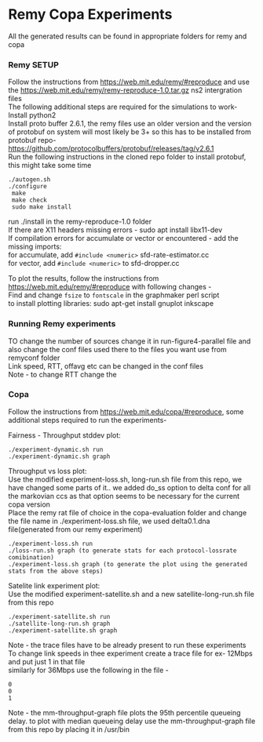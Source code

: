 # Remy Copa Experiments

All the generated results can be found in appropriate folders for remy and copa <br />

### Remy SETUP
Follow the instructions from https://web.mit.edu/remy/#reproduce and use the https://web.mit.edu/remy/remy-reproduce-1.0.tar.gz ns2 intergration files <br />
The following additional steps are required for the simulations to work- <br />
Install python2 <br />
Install proto buffer 2.6.1, the remy files use an older version and the version of protobuf on system will most likely be 3+ so this has to be installed from protobuf repo- https://github.com/protocolbuffers/protobuf/releases/tag/v2.6.1 <br />
Run the following instructions in the cloned repo folder to install protobuf, this might take some time <br />
```
./autogen.sh
./configure
 make
 make check
 sudo make install
```

run ./install in the remy-reproduce-1.0 folder <br />
If there are X11 headers missing errors - sudo apt install libx11-dev <br />
If compilation errors for accumulate or vector or encountered - add the missing imports: <br />
for accumulate, add `#include <numeric>` sfd-rate-estimator.cc <br />
for vector, add `#include <numeric>` to sfd-dropper.cc <br />

To plot the results, follow the instructions from https://web.mit.edu/remy/#reproduce with following changes - <br />
Find and change `fsize` to `fontscale` in the graphmaker perl script <br />
to install plotting libraries: sudo apt-get install gnuplot inkscape <br />

### Running Remy experiments
TO change the number of sources change it in run-figure4-parallel file and also change the conf files used there to the files you want use from remyconf folder <br />
Link speed, RTT, offavg etc can be changed in the conf files <br />
Note - to change RTT change the <br />

### Copa
Follow the instructions from https://web.mit.edu/copa/#reproduce, some additional steps required to run the experiments- <br />

Fairness - Throughput stddev plot: <br />
```
./experiment-dynamic.sh run 
./experiment-dynamic.sh graph
```

Throughput vs loss plot: <br />
Use the modified experiment-loss.sh, long-run.sh file from this repo, we have changed some parts of it.. we added do_ss option to delta conf for all the markovian ccs as that option seems to be necessary for the current copa version <br />
Place the remy rat file of choice in the copa-evaluation folder and change the file name in ./experiment-loss.sh file, we used delta0.1.dna file(generated from our remy experiment) <br />

```
./experiment-loss.sh run
./loss-run.sh graph (to generate stats for each protocol-lossrate comibination)
./experiment-loss.sh graph (to generate the plot using the generated stats from the above steps)
```

Satelite link experiment plot: <br />
Use the modified experiment-satellite.sh and a new satellite-long-run.sh file from this repo <br />
```
./experiment-satellite.sh run
./satellite-long-run.sh graph
./experiment-satellite.sh graph
```

Note - the trace files have to be already present to run these experiments <br />
To change link speeds in thee experiment create a trace file for ex- 12Mbps and put just 1 in that file <br />
similarly for 36Mbps use the following in the file - <br />
```
0
0
1
```

Note - the mm-throughput-graph file plots the 95th percentile queueing delay. to plot with median queueing delay use the mm-throughput-graph file from this repo by placing it in /usr/bin





